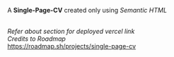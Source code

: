 A <strong>Single-Page-CV</strong> created only using <i>Semantic HTML</i><br><br>

<em>Refer about section for deployed vercel link</em><br>
<i>Credits to Roadmap</i><br>
https://roadmap.sh/projects/single-page-cv